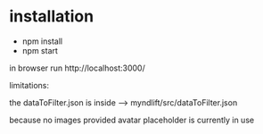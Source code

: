 # installation

- npm install
- npm start

in browser run http://localhost:3000/

limitations:

the dataToFilter.json is inside --> myndlift/src/dataToFilter.json

because no images provided avatar placeholder is currently in use
